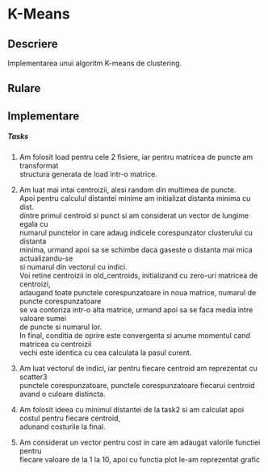 K-Means
==
Descriere
--
Implementarea unui algoritm K-means de clustering.

Rulare
--

Implementare
--
##### Tasks
1. Am folosit load pentru cele 2 fisiere, iar pentru matricea de puncte am transformat  
structura generata de load intr-o matrice.
	
2. Am luat mai intai centroizii, alesi random din multimea de puncte.  
Apoi pentru calculul distantei minime am initializat distanta minima cu dist.   
dintre primul centroid si punct si am considerat un vector de lungime egala cu   
numarul punctelor in care adaug indicele corespunzator clusterului cu distanta   
minima, urmand apoi sa se schimbe daca gaseste o distanta mai mica actualizandu-se  
si numarul din vectorul cu indici.  
Voi retine centroizii in old_centroids, initializand cu zero-uri matricea de centroizi,     
adaugand toate punctele corespunzatoare in noua matrice, numarul de puncte corespunzatoare  
se va contoriza intr-o alta matrice, urmand apoi sa se faca media intre valoare sumei   
de puncte si numarul lor.  
In final, conditia de oprire este convergenta si anume momentul cand matricea cu centroizii   
vechi este identica cu cea calculata la pasul curent.

3.  Am luat vectorul de indici, iar pentru fiecare centroid am reprezentat cu scatter3   
punctele corespunzatoare, punctele corespunzatoare fiecarui centroid avand o culoare distincta.

4.  Am folosit ideea cu minimul distantei de la task2 si am calculat apoi costul pentru fiecare centroid,  
adunand costurile la final.

5.  Am considerat un vector pentru cost in care am adaugat valorile functiei pentru  
fiecare valoare de la 1 la 10, apoi cu functia plot le-am reprezentat grafic
